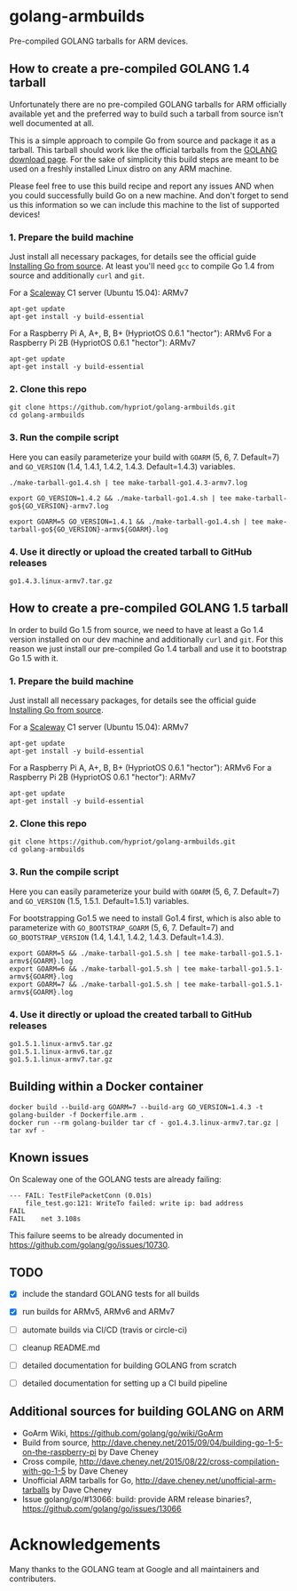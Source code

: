 # golang-armbuilds
Pre-compiled GOLANG tarballs for ARM devices.


## How to create a pre-compiled GOLANG 1.4 tarball
Unfortunately there are no pre-compiled GOLANG tarballs for ARM officially available yet and
the preferred way to build such a tarball from source isn't well documented at all.

This is a simple approach to compile Go from source and package it as a tarball. This tarball
should work like the official tarballs from the [GOLANG download page](https://golang.org/dl/).
For the sake of simplicity this build steps are meant to be used on a freshly installed Linux
distro on any ARM machine.

Please feel free to use this build recipe and report any issues AND when you could
successfully build Go on a new machine. And don't forget to send us this information so we can
include this machine to the list of supported devices!

### 1. Prepare the build machine

   Just install all necessary packages, for details see the official guide
   [Installing Go from source](https://golang.org/doc/install/source).
   At least you'll need `gcc` to compile Go 1.4 from source and additionally `curl` and `git`.

   For a [Scaleway](https://www.scaleway.com) C1 server (Ubuntu 15.04): ARMv7
   ```
   apt-get update
   apt-get install -y build-essential
   ```

   For a Raspberry Pi A, A+, B, B+ (HypriotOS 0.6.1 "hector"): ARMv6
   For a Raspberry Pi 2B (HypriotOS 0.6.1 "hector"): ARMv7
   ```
   apt-get update
   apt-get install -y build-essential
   ```

### 2. Clone this repo
```
git clone https://github.com/hypriot/golang-armbuilds.git
cd golang-armbuilds
```

### 3. Run the compile script
Here you can easily parameterize your build with `GOARM` (5, 6, 7. Default=7) and
`GO_VERSION` (1.4, 1.4.1, 1.4.2, 1.4.3. Default=1.4.3) variables.
```
./make-tarball-go1.4.sh | tee make-tarball-go1.4.3-armv7.log

export GO_VERSION=1.4.2 && ./make-tarball-go1.4.sh | tee make-tarball-go${GO_VERSION}-armv7.log

export GOARM=5 GO_VERSION=1.4.1 && ./make-tarball-go1.4.sh | tee make-tarball-go${GO_VERSION}-armv${GOARM}.log
```

### 4. Use it directly or upload the created tarball to GitHub releases
```
go1.4.3.linux-armv7.tar.gz
```


## How to create a pre-compiled GOLANG 1.5 tarball
In order to build Go 1.5 from source, we need to have at least a Go 1.4 version installed on
our dev machine and additionally `curl` and `git`. For this reason we just install our pre-compiled
Go 1.4 tarball and use it to bootstrap Go 1.5 with it.

### 1. Prepare the build machine

   Just install all necessary packages, for details see the official guide
   [Installing Go from source](https://golang.org/doc/install/source).

   For a [Scaleway](https://www.scaleway.com) C1 server (Ubuntu 15.04): ARMv7
   ```
   apt-get update
   apt-get install -y build-essential
   ```

   For a Raspberry Pi A, A+, B, B+ (HypriotOS 0.6.1 "hector"): ARMv6
   For a Raspberry Pi 2B (HypriotOS 0.6.1 "hector"): ARMv7
   ```
   apt-get update
   apt-get install -y build-essential
   ```

### 2. Clone this repo
```
git clone https://github.com/hypriot/golang-armbuilds.git
cd golang-armbuilds
```

### 3. Run the compile script
Here you can easily parameterize your build with `GOARM` (5, 6, 7. Default=7)
and `GO_VERSION` (1.5, 1.5.1. Default=1.5.1) variables.

For bootstrapping Go1.5 we need to install Go1.4 first, which is also able to parameterize with
`GO_BOOTSTRAP_GOARM` (5, 6, 7. Default=7)
and `GO_BOOTSTRAP_VERSION` (1.4, 1.4.1, 1.4.2, 1.4.3. Default=1.4.3).
```
export GOARM=5 && ./make-tarball-go1.5.sh | tee make-tarball-go1.5.1-armv${GOARM}.log
export GOARM=6 && ./make-tarball-go1.5.sh | tee make-tarball-go1.5.1-armv${GOARM}.log
export GOARM=7 && ./make-tarball-go1.5.sh | tee make-tarball-go1.5.1-armv${GOARM}.log
```

### 4. Use it directly or upload the created tarball to GitHub releases
```
go1.5.1.linux-armv5.tar.gz
go1.5.1.linux-armv6.tar.gz
go1.5.1.linux-armv7.tar.gz
```


## Building within a Docker container
```
docker build --build-arg GOARM=7 --build-arg GO_VERSION=1.4.3 -t golang-builder -f Dockerfile.arm .
docker run --rm golang-builder tar cf - go1.4.3.linux-armv7.tar.gz | tar xvf -
```


## Known issues
On Scaleway one of the GOLANG tests are already failing:
```
--- FAIL: TestFilePacketConn (0.01s)
	file_test.go:121: WriteTo failed: write ip: bad address
FAIL
FAIL	net	3.108s
```
This failure seems to be already documented in https://github.com/golang/go/issues/10730.


## TODO
- [x] include the standard GOLANG tests for all builds
- [x] run builds for ARMv5, ARMv6 and ARMv7
- [ ] automate builds via CI/CD (travis or circle-ci)
- [ ] cleanup README.md
- [ ] detailed documentation for building GOLANG from scratch
- [ ] detailed documentation for setting up a CI build pipeline


## Additional sources for building GOLANG on ARM
- GoArm Wiki, https://github.com/golang/go/wiki/GoArm
- Build from source, http://dave.cheney.net/2015/09/04/building-go-1-5-on-the-raspberry-pi by Dave Cheney
- Cross compile, http://dave.cheney.net/2015/08/22/cross-compilation-with-go-1-5 by Dave Cheney
- Unofficial ARM tarballs for Go, http://dave.cheney.net/unofficial-arm-tarballs by Dave Cheney
- Issue golang/go/#13066: build: provide ARM release binaries?, https://github.com/golang/go/issues/13066


# Acknowledgements
Many thanks to the GOLANG team at Google and all maintainers and contributers.
